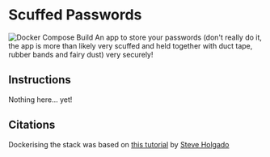 # Scuffed Passwords
![Docker Compose Build](https://github.com/k-piekarczyk/scuffed-passwords/workflows/docker-compose-build-actions-workflow/badge.svg?branch=main)
An app to store your passwords (don't really do it, the app is more than likely very scuffed and held together with duct tape, rubber bands and fairy dust) very securely!

## Instructions
Nothing here... yet!

## Citations
Dockerising the stack was based on [this tutorial](https://steveholgado.com/nginx-for-nextjs/) by [Steve Holgado](https://github.com/steveholgado)